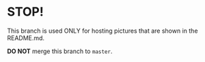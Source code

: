 # STOP!
This branch is used ONLY for hosting pictures that are shown in the README.md.

**DO NOT** merge this branch to `master`.
